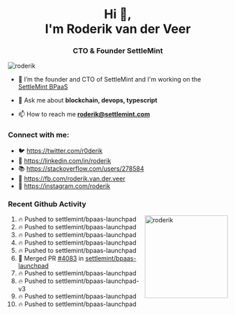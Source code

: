 <h1 align="center">Hi 👋,<br/> I'm Roderik van der Veer</h1>
<h3 align="center">CTO & Founder SettleMint</h3>

<p align="left"> <img src="https://komarev.com/ghpvc/?username=roderik" alt="roderik" /> </p>

- 🔭 I’m the founder and CTO of SettleMint and I'm working on the [SettleMint BPaaS](https://settlemint.com)

- 💬 Ask me about **blockchain, devops, typescript**

- 📫 How to reach me **roderik@settlemint.com**



### Connect with me:

- 🐦 https://twitter.com/r0derik
- 🏢 https://linkedin.com/in/roderik
- 📚 https://stackoverflow.com/users/278584
- 🙊 https://fb.com/roderik.van.der.veer
- 📸 https://instagram.com/roderik

### Recent Github Activity
<img src="https://github-readme-stats.vercel.app/api?username=roderik&show_icons=true&count_private=true" alt="roderik" align="right" height="190" />

<!--START_SECTION:activity-->
1. 🔥 Pushed to settlemint/bpaas-launchpad
2. 🔥 Pushed to settlemint/bpaas-launchpad
3. 🔥 Pushed to settlemint/bpaas-launchpad
4. 🔥 Pushed to settlemint/bpaas-launchpad
5. 🔥 Pushed to settlemint/bpaas-launchpad
6. 🎉 Merged PR [#4083](https://github.com/settlemint/bpaas-launchpad/pull/4083) in [settlemint/bpaas-launchpad](https://github.com/settlemint/bpaas-launchpad)
7. 🔥 Pushed to settlemint/bpaas-launchpad
8. 🔥 Pushed to settlemint/bpaas-launchpad-v3
9. 🔥 Pushed to settlemint/bpaas-launchpad
10. 🔥 Pushed to settlemint/bpaas-launchpad
<!--END_SECTION:activity-->